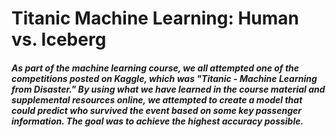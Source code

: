 # Titanic Machine Learning: Human vs. Iceberg


##### As part of the machine learning course, we all attempted one of the competitions posted on Kaggle, which was "Titanic - Machine Learning from Disaster." By using what we have learned in the course material and supplemental resources online, we attempted to create a model that could predict who survived the event based on some key passenger information. The goal was to achieve the highest accuracy possible. 
